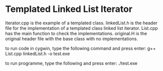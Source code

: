 # Templated Linked List Iterator
 
Iterator.cpp is the example of a templated class.
linkedList.h is the header file for the implementation of a templated class linked list iterator.
List.cpp has the main function to check the implementations.
original.H is the original header file with the base class with no implementations.

to run code in cygwin, type the following command and press enter: 
g++ List.cpp linkedList.h -o test.exe

to run programme, type the following and press enter:
./test.exe
